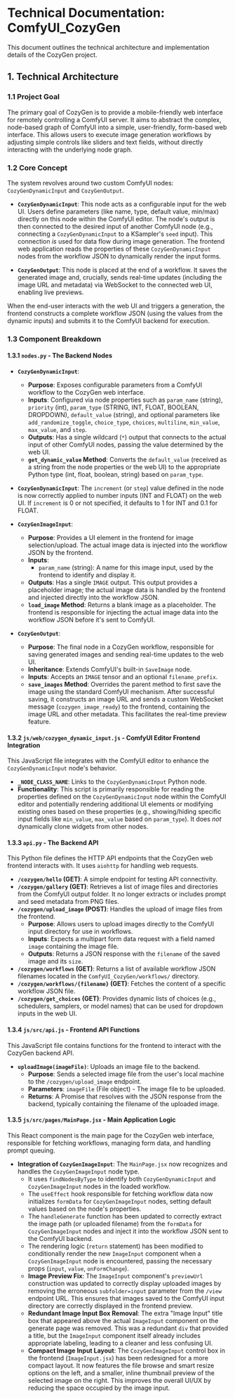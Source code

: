 # Technical Documentation: ComfyUI_CozyGen

This document outlines the technical architecture and implementation details of the CozyGen project.

## 1. Technical Architecture

### 1.1 Project Goal

The primary goal of CozyGen is to provide a mobile-friendly web interface for remotely controlling a ComfyUI server. It aims to abstract the complex, node-based graph of ComfyUI into a simple, user-friendly, form-based web interface. This allows users to execute image generation workflows by adjusting simple controls like sliders and text fields, without directly interacting with the underlying node graph.

### 1.2 Core Concept

The system revolves around two custom ComfyUI nodes: `CozyGenDynamicInput` and `CozyGenOutput`.

*   **`CozyGenDynamicInput`**: This node acts as a configurable input for the web UI. Users define parameters (like name, type, default value, min/max) directly on this node within the ComfyUI editor. The node's output is then connected to the desired input of another ComfyUI node (e.g., connecting a `CozyGenDynamicInput` to a KSampler's `seed` input). This connection *is* used for data flow during image generation. The frontend web application reads the properties of these `CozyGenDynamicInput` nodes from the workflow JSON to dynamically render the input forms.

*   **`CozyGenOutput`**: This node is placed at the end of a workflow. It saves the generated image and, crucially, sends real-time updates (including the image URL and metadata) via WebSocket to the connected web UI, enabling live previews.

When the end-user interacts with the web UI and triggers a generation, the frontend constructs a complete workflow JSON (using the values from the dynamic inputs) and submits it to the ComfyUI backend for execution.

### 1.3 Component Breakdown

#### 1.3.1 `nodes.py` - The Backend Nodes

*   **`CozyGenDynamicInput`**:
    *   **Purpose**: Exposes configurable parameters from a ComfyUI workflow to the CozyGen web interface.
    *   **Inputs**: Configured via node properties such as `param_name` (string), `priority` (int), `param_type` (STRING, INT, FLOAT, BOOLEAN, DROPDOWN), `default_value` (string), and optional parameters like `add_randomize_toggle`, `choice_type`, `choices`, `multiline`, `min_value`, `max_value`, and `step`.
    *   **Outputs**: Has a single wildcard (`*`) output that connects to the actual input of other ComfyUI nodes, passing the value determined by the web UI.
    *   **`get_dynamic_value` Method**: Converts the `default_value` (received as a string from the node properties or the web UI) to the appropriate Python type (int, float, boolean, string) based on `param_type`.

*   **`CozyGenDynamicInput`**: The `increment` (or `step`) value defined in the node is now correctly applied to number inputs (INT and FLOAT) on the web UI. If `increment` is 0 or not specified, it defaults to 1 for INT and 0.1 for FLOAT.

*   **`CozyGenImageInput`**:
    *   **Purpose**: Provides a UI element in the frontend for image selection/upload. The actual image data is injected into the workflow JSON by the frontend.
    *   **Inputs**:
        *   `param_name` (string): A name for this image input, used by the frontend to identify and display it.
    *   **Outputs**: Has a single `IMAGE` output. This output provides a placeholder image; the actual image data is handled by the frontend and injected directly into the workflow JSON.
    *   **`load_image` Method**: Returns a blank image as a placeholder. The frontend is responsible for injecting the actual image data into the workflow JSON before it's sent to ComfyUI.

*   **`CozyGenOutput`**:
    *   **Purpose**: The final node in a CozyGen workflow, responsible for saving generated images and sending real-time updates to the web UI.
    *   **Inheritance**: Extends ComfyUI's built-in `SaveImage` node.
    *   **Inputs**: Accepts an `IMAGE` tensor and an optional `filename_prefix`.
    *   **`save_images` Method**: Overrides the parent method to first save the image using the standard ComfyUI mechanism. After successful saving, it constructs an image URL and sends a custom WebSocket message (`cozygen_image_ready`) to the frontend, containing the image URL and other metadata. This facilitates the real-time preview feature.

#### 1.3.2 `js/web/cozygen_dynamic_input.js` - ComfyUI Editor Frontend Integration

This JavaScript file integrates with the ComfyUI editor to enhance the `CozyGenDynamicInput` node's behavior.

*   **`_NODE_CLASS_NAME`**: Links to the `CozyGenDynamicInput` Python node.
*   **Functionality**: This script is primarily responsible for reading the properties defined on the `CozyGenDynamicInput` node within the ComfyUI editor and potentially rendering additional UI elements or modifying existing ones based on these properties (e.g., showing/hiding specific input fields like `min_value`, `max_value` based on `param_type`). It does *not* dynamically clone widgets from other nodes.

#### 1.3.3 `api.py` - The Backend API

This Python file defines the HTTP API endpoints that the CozyGen web frontend interacts with. It uses `aiohttp` for handling web requests.

*   **`/cozygen/hello` (GET)**: A simple endpoint for testing API connectivity.
*   **`/cozygen/gallery` (GET)**: Retrieves a list of image files and directories from the ComfyUI output folder. It no longer extracts or includes prompt and seed metadata from PNG files.
*   **`/cozygen/upload_image` (POST)**: Handles the upload of image files from the frontend.
    *   **Purpose**: Allows users to upload images directly to the ComfyUI input directory for use in workflows.
    *   **Inputs**: Expects a multipart form data request with a field named `image` containing the image file.
    *   **Outputs**: Returns a JSON response with the `filename` of the saved image and its `size`.
*   **`/cozygen/workflows` (GET)**: Returns a list of available workflow JSON filenames located in the `ComfyUI_CozyGen/workflows/` directory.
*   **`/cozygen/workflows/{filename}` (GET)**: Fetches the content of a specific workflow JSON file.
*   **`/cozygen/get_choices` (GET)**: Provides dynamic lists of choices (e.g., schedulers, samplers, or model names) that can be used for dropdown inputs in the web UI.

#### 1.3.4 `js/src/api.js` - Frontend API Functions

This JavaScript file contains functions for the frontend to interact with the CozyGen backend API.

*   **`uploadImage(imageFile)`**: Uploads an image file to the backend.
    *   **Purpose**: Sends a selected image file from the user's local machine to the `/cozygen/upload_image` endpoint.
    *   **Parameters**: `imageFile` (File object) - The image file to be uploaded.
    *   **Returns**: A Promise that resolves with the JSON response from the backend, typically containing the filename of the uploaded image.

#### 1.3.5 `js/src/pages/MainPage.jsx` - Main Application Logic

This React component is the main page for the CozyGen web interface, responsible for fetching workflows, managing form data, and handling prompt queuing.

*   **Integration of `CozyGenImageInput`**: The `MainPage.jsx` now recognizes and handles the `CozyGenImageInput` node type.
    *   It uses `findNodesByType` to identify both `CozyGenDynamicInput` and `CozyGenImageInput` nodes in the loaded workflow.
    *   The `useEffect` hook responsible for fetching workflow data now initializes `formData` for `CozyGenImageInput` nodes, setting default values based on the node's properties.
    *   The `handleGenerate` function has been updated to correctly extract the image path (or uploaded filename) from the `formData` for `CozyGenImageInput` nodes and inject it into the workflow JSON sent to the ComfyUI backend.
    *   The rendering logic (`return` statement) has been modified to conditionally render the new `ImageInput` component when a `CozyGenImageInput` node is encountered, passing the necessary props (`input`, `value`, `onFormChange`).
    *   **Image Preview Fix**: The `ImageInput` component's `previewUrl` construction was updated to correctly display uploaded images by removing the erroneous `subfolder=input` parameter from the `/view` endpoint URL. This ensures that images saved to the ComfyUI input directory are correctly displayed in the frontend preview.
    *   **Redundant Image Input Box Removal**: The extra "Image Input" title box that appeared above the actual `ImageInput` component on the generate page was removed. This was a redundant `div` that provided a title, but the `ImageInput` component itself already includes appropriate labeling, leading to a cleaner and less confusing UI.
    *   **Compact Image Input Layout**: The `CozyGenImageInput` control box in the frontend (`ImageInput.jsx`) has been redesigned for a more compact layout. It now features the file browse and smart resize options on the left, and a smaller, inline thumbnail preview of the selected image on the right. This improves the overall UI/UX by reducing the space occupied by the image input.
